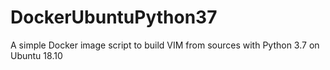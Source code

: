 # DockerUbuntuPython37
A simple Docker image script to build VIM from sources with Python 3.7 on Ubuntu 18.10
